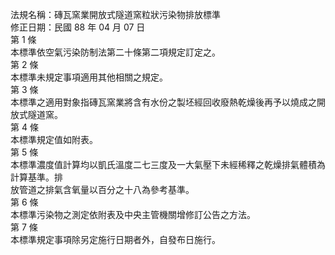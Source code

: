 法規名稱：磚瓦窯業開放式隧道窯粒狀污染物排放標準  
修正日期：民國 88 年 04 月 07 日  
第 1 條  
本標準依空氣污染防制法第二十條第二項規定訂定之。  
第 2 條  
本標準未規定事項適用其他相關之規定。  
第 3 條  
本標準之適用對象指磚瓦窯業將含有水份之製坯經回收廢熱乾燥後再予以燒成之開放式隧道窯。  
第 4 條  
本標準規定值如附表。  
第 5 條  
本標準濃度值計算均以凱氏溫度二七三度及一大氣壓下未經稀釋之乾燥排氣體積為計算基準。排  
放管道之排氣含氧量以百分之十八為參考基準。  
第 6 條  
本標準污染物之測定依附表及中央主管機關增修訂公告之方法。  
第 7 條  
本標準規定事項除另定施行日期者外，自發布日施行。  


